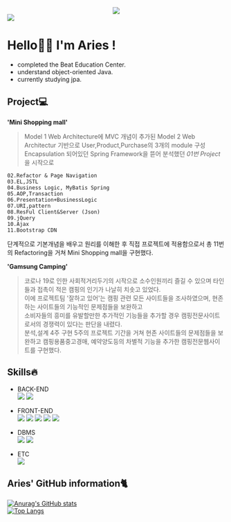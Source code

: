 <div align="center">

<img src="https://capsule-render.vercel.app/api?type=transparent&color=red&height=150&section=header&text=Aries' GitHub&desc= I'm junior developer&fontSize=60&fontColor=2d2d2d&animation=twinkling&descAlign=70&descAlignY=70" />

</div>
<a href="https://hits.seeyoufarm.com"><img src="https://hits.seeyoufarm.com/api/count/incr/badge.svg?url=https%3A%2F%2Fgithub.com%2Fhhj1992&count_bg=%23797C79&title_bg=%23C2C2C2&icon=&icon_color=%23E7E7E7&title=hits&edge_flat=false"/></a>

# Hello🙋‍♀️ I'm Aries !

- completed the Beat Education Center.
- understand object-oriented Java.
- currently studying jpa.

## Project💻

**'Mini Shopping mall'**

> Model 1 Web Architecture에 MVC 개념이 추가된 Model 2 Web Architectur 기반으로 User,Product,Purchase의 3개의 module 구성  
> Encapsulation 되어있던 Spring Framework을 뜯어 분석했던 *01번 Project*을 시작으로

```
02.Refactor & Page Navigation
03.EL,JSTL
04.Business Logic, MyBatis Spring
05.AOP,Transaction
06.Presentation+BusinessLogic
07.URI,pattern
08.ResFul Client&Server (Json)
09.jQuery
10.Ajax
11.Bootstrap CDN
```

단계적으로 기본개념을 배우고 원리를 이해한 후 직접 프로젝트에 적용함으로서 총 11번의 Refactoring을 거쳐 Mini Shopping mall을 구현했다.

**'Gamsung Camping'**

> 코로나 19로 인한 사회적거리두기의 시작으로 소수인원끼리 즐길 수 있으며 타인들과 접촉이 적은 캠핑의 인기가 나날히 치솟고 있었다.  
> 이에 프로젝트팀 '잘하고 있어'는 캠핑 관련 모든 사이트들을 조사하였으며, 현존하는 사이트들의 기능적인 문제점들을 보완하고  
> 소비자들의 흥미를 유발할만한 추가적인 기능들을 추가할 경우 캠핑전문사이트로서의 경쟁력이 있다는 판단을 내렸다.  
> 분석,설계 4주 구현 5주의 프로젝트 기간을 거쳐 현존 사이트들의 문제점들을 보완하고 캠핑용품중고경매, 예약양도등의 차별적 기능을 추가한 캠핑전문웹사이트를 구현했다.

## Skills🔥

- BACK-END  
  <img src="https://img.shields.io/badge/java-007396? style=flat-square&logo=java&logoColor=white"/> <img src="https://img.shields.io/badge/Spring-6DB33F? style=flat-square&logo=Spring&logoColor=white"/>

- FRONT-END  
  <img src="https://img.shields.io/badge/HTML5-FF5A00? style=flat-square&logo=HTML5&logoColor=white"/> <img src="https://img.shields.io/badge/CSS3-FF9A00? style=flat-square&logo=CSS3&logoColor=white"/> <img src="https://img.shields.io/badge/javascript-F7DF1E? style=flat-square&logo=javascript&logoColor=white"/>
  <img src="https://img.shields.io/badge/jQuery-0769AD? style=flat-square&logo=jQuery&logoColor=white"/> <img src="https://img.shields.io/badge/Bootstrap-7952B3? style=flat-square&logo=Bootstrap&logoColor=white"/>

- DBMS  
  <img src="https://img.shields.io/badge/Oracle-F80000? style=flat-square&logo=Oracle&logoColor=white"/> <img src="https://img.shields.io/badge/MySQL-4479A1? style=flat-square&logo=MySQL&logoColor=white"/>

- ETC  
  <img src="https://img.shields.io/badge/Github-181717? style=flat-square&logo=Github&logoColor=white"/>

## Aries' GitHub information🐈

[![Anurag's GitHub stats](https://github-readme-stats.vercel.app/api?username=hhj1992)](https://github.com/hhj1992/github-readme-stats)  
[![Top Langs](https://github-readme-stats.vercel.app/api/top-langs/?username=hhj1992)](https://github.com/hhj1992/github-readme-stats)
